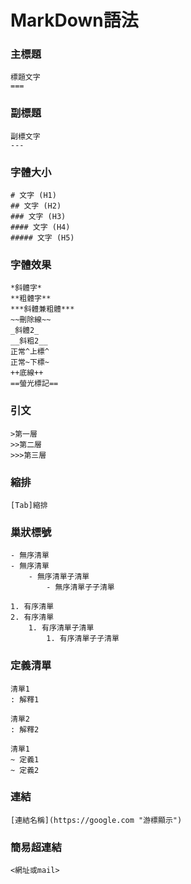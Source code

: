 MarkDown語法
===

### 主標題
```
標題文字
===
```

### 副標題
```
副標文字
---
```

### 字體大小
```
# 文字 (H1)
## 文字 (H2)
### 文字 (H3)
#### 文字 (H4)
##### 文字 (H5)
```

### 字體效果
```
*斜體字*
**粗體字**
***斜體兼粗體***
~~刪除線~~
_斜體2_
__斜粗2__
正常^上標^
正常~下標~
++底線++
==螢光標記==
```

### 引文
```
>第一層
>>第二層
>>>第三層
```

### 縮排
```
[Tab]縮排
```

### 巢狀標號
```
- 無序清單
- 無序清單
    - 無序清單子清單
        - 無序清單子子清單

1. 有序清單
2. 有序清單
    1. 有序清單子清單
        1. 有序清單子子清單
```

### 定義清單
```
清單1
: 解釋1

清單2
: 解釋2

清單1
~ 定義1
~ 定義2
```

### 連結
```
[連結名稱](https://google.com "游標顯示")
```

### 簡易超連結
```
<網址或mail>
```

